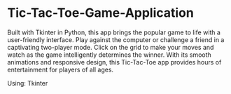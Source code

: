 # Tic-Tac-Toe-Game-Application
Built with Tkinter in Python, this app brings the popular game to life with a user-friendly interface. Play against the computer or challenge a friend in a captivating two-player mode. Click on the grid to make your moves and watch as the game intelligently determines the winner. With its smooth animations and responsive design, this Tic-Tac-Toe app provides hours of entertainment for players of all ages.

Using: Tkinter 
